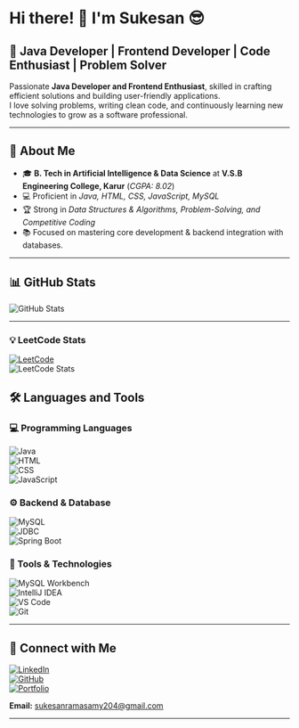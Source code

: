 # Hi there! 👋 I'm Sukesan 😎

## 🚀 Java Developer | Frontend Developer | Code Enthusiast | Problem Solver

Passionate **Java Developer and Frontend Enthusiast**, skilled in crafting efficient solutions and building user-friendly applications.  
I love solving problems, writing clean code, and continuously learning new technologies to grow as a software professional.  
  
---

## 🌟 About Me  

- 🎓 **B. Tech in Artificial Intelligence & Data Science** at **V.S.B Engineering College, Karur** (*CGPA: 8.02*)  
- 💻 Proficient in *Java, HTML, CSS, JavaScript, MySQL*  
- 🏆 Strong in *Data Structures & Algorithms, Problem-Solving, and Competitive Coding*  
- 📚 Focused on mastering core development & backend integration with databases.  

---

## 📊 GitHub Stats  

![GitHub Stats](https://github-readme-stats.vercel.app/api?username=Sukesan28&show_icons=true&theme=radical&hide_border=true&include_all_commits=true&count_private=true)  

---

### 💡 LeetCode Stats  
[![LeetCode](https://img.shields.io/badge/LeetCode-Profile-blue)](https://leetcode.com/u/Sukesan28/)  
![LeetCode Stats](https://leetcard.jacoblin.cool/Sukesan28?theme=dark&font=Roboto)  


## 🛠 Languages and Tools  

### 💻 Programming Languages  
![Java](https://img.shields.io/badge/Java-ED8B00?style=for-the-badge&logo=java&logoColor=white)  
![HTML](https://img.shields.io/badge/HTML5-E34F26?style=for-the-badge&logo=html5&logoColor=white)  
![CSS](https://img.shields.io/badge/CSS3-1572B6?style=for-the-badge&logo=css3&logoColor=white)  
![JavaScript](https://img.shields.io/badge/JavaScript-F7E018?style=for-the-badge&logo=javascript&logoColor=black)  

### ⚙️ Backend & Database  
![MySQL](https://img.shields.io/badge/MySQL-4479A1?style=for-the-badge&logo=mysql&logoColor=white)  
![JDBC](https://img.shields.io/badge/JDBC-007396?style=for-the-badge&logo=java&logoColor=white)  
![Spring Boot](https://img.shields.io/badge/Spring_Boot-6DB33F?style=for-the-badge&logo=springboot&logoColor=white)  

### 🔧 Tools & Technologies  
![MySQL Workbench](https://img.shields.io/badge/MySQL_Workbench-00758F?style=for-the-badge&logo=mysql&logoColor=white)  
![IntelliJ IDEA](https://img.shields.io/badge/IntelliJIDEA-000000?style=for-the-badge&logo=intellijidea&logoColor=white)  
![VS Code](https://img.shields.io/badge/VS%20Code-007ACC?style=for-the-badge&logo=visual-studio-code&logoColor=white)  
![Git](https://img.shields.io/badge/Git-F05032?style=for-the-badge&logo=git&logoColor=white)  

---

## 💼 Connect with Me  

[![LinkedIn](https://img.shields.io/badge/LinkedIn-0A66C2?style=for-the-badge&logo=linkedin&logoColor=white)](https://www.linkedin.com/in/sukesan-r-98720a280/)  
[![GitHub](https://img.shields.io/badge/GitHub-181717?style=for-the-badge&logo=github&logoColor=white)](https://github.com/Sukesan28)  
[![Portfolio](https://img.shields.io/badge/Portfolio-FF5722?style=for-the-badge&logo=google-chrome&logoColor=white)](https://sukesan28.github.io/portfolio/)  

**Email:** sukesanramasamy204@gmail.com  

---
